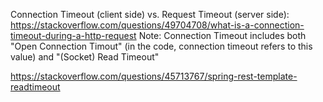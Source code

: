 Connection Timeout (client side) vs. Request Timeout (server side):
https://stackoverflow.com/questions/49704708/what-is-a-connection-timeout-during-a-http-request
Note: Connection Timeout includes both "Open Connection Timout" (in the code, connection timeout refers to this value) and "(Socket) Read Timeout" 

https://stackoverflow.com/questions/45713767/spring-rest-template-readtimeout
